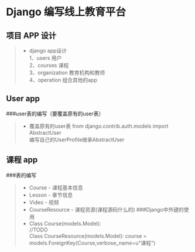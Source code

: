 # Django 编写线上教育平台

## 项目 APP 设计 
>* django app设计   
   1、users   用户   
   2、courses   课程   
   3、organization   教育机构和教师   
   4、operation  组合其他的app   

## User app
###user表的编写（要覆盖原有的user表）
>* 覆盖原有的user表
   from django.contrib.auth.models import AbstractUser    
   编写自己的UserProfile继承AbstractUser
   
## 课程 app
###表的编写
>* Course - 课程基本信息
>* Lesson - 章节信息
>* Video - 视频
>* CourseResource - 课程资源(课程源码什么的)
###Django中外键的使用
>* Class Course(models.Model):     
       //TODO      
   Class CourseResource(models.Model):
       course = models.ForeignKey(Course,verbose_name=u"课程")